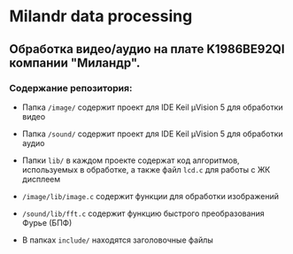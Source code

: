 # Milandr data processing

## Обработка видео/аудио на плате K1986BE92QI компании "Миландр".

### Содержание репозитория:
 * Папка `/image/` содержит проект для IDE Keil μVision 5 для обработки видео
 * Папка `/sound/` содержит проект для IDE Keil μVision 5 для обработки аудио
 * Папки `lib/` в каждом проекте содержат код алгоритмов, используемых в обработке, а также файл `lcd.c` для работы с ЖК дисплеем
 
 * `/image/lib/image.c` содержит функции для обработки изображений
 * `/sound/lib/fft.c` содержит функцию быстрого преобразования Фурье (БПФ)
 
 * В папках `include/` находятся заголовочные файлы
